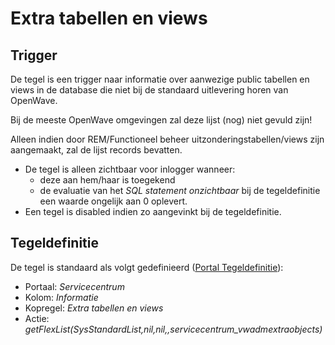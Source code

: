 # Extra tabellen en views

## Trigger

De tegel is een trigger naar informatie over aanwezige public tabellen en views in de database die niet bij de standaard uitlevering horen van OpenWave.

Bij de meeste OpenWave omgevingen zal deze lijst (nog) niet gevuld zijn!

Alleen indien door REM/Functioneel beheer uitzonderingstabellen/views zijn aangemaakt, zal de lijst records bevatten.

- De tegel is alleen zichtbaar voor inlogger wanneer:
  - deze aan hem/haar is toegekend
  - de evaluatie van het _SQL statement onzichtbaar_ bij de tegeldefinitie een waarde ongelijk aan 0 oplevert.
- Een tegel is disabled indien zo aangevinkt bij de tegeldefinitie.

## Tegeldefinitie

De tegel is standaard als volgt gedefinieerd ([Portal Tegeldefinitie](/instellen_inrichten/portaldefinitie/portal_tegel.md)):

- Portaal: _Servicecentrum_
- Kolom: _Informatie_
- Kopregel: _Extra tabellen en views_
- Actie: _getFlexList(SysStandardList,nil,nil,,servicecentrum_vwadmextraobjects)_
